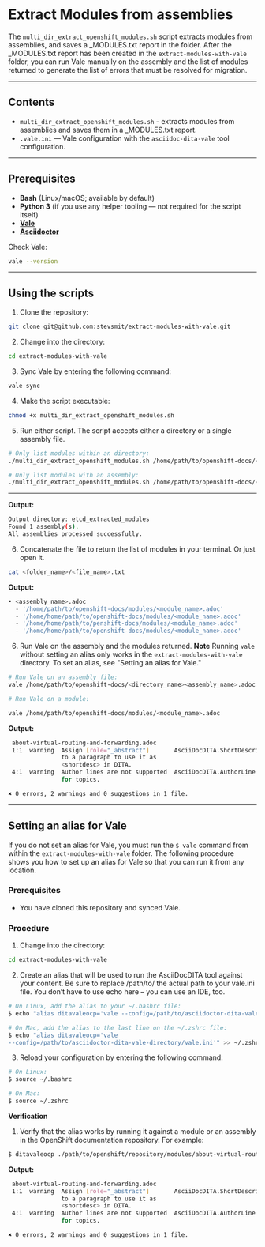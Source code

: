 # Extract Modules from assemblies

The `multi_dir_extract_openshift_modules.sh` script extracts modules from assemblies, and saves a _MODULES.txt report in the folder. After the _MODULES.txt report has been created in the `extract-modules-with-vale` folder, you can run Vale manually on the assembly and the list of modules returned to generate the list of errors that must be resolved for migration.

---

## Contents

- `multi_dir_extract_openshift_modules.sh` - extracts modules from assemblies and saves them in a _MODULES.txt report.
- `.vale.ini` — Vale configuration with the `asciidoc-dita-vale` tool configuration.
---

## Prerequisites

- **Bash** (Linux/macOS; available by default)
- **Python 3** (if you use any helper tooling — not required for the script itself)
- [**Vale**](https://vale.sh/docs/install) 
- [**Asciidoctor**](https://docs.asciidoctor.org/asciidoctor/latest/install/)

Check Vale:

```bash
vale --version
```
---

## Using the scripts

1. Clone the repository:

```bash
git clone git@github.com:stevsmit/extract-modules-with-vale.git
```
2. Change into the directory:

```bash
cd extract-modules-with-vale
```
3. Sync Vale by entering the following command:

 ```bash
vale sync
```

4. Make the script executable:
```bash
chmod +x multi_dir_extract_openshift_modules.sh
```
5. Run either script. The script accepts either a directory or a single assembly file.

```bash
# Only list modules within an directory:
./multi_dir_extract_openshift_modules.sh /home/path/to/openshift-docs/<directory_name>

# Only list modules with an assembly:
./multi_dir_extract_openshift_modules.sh /home/path/to/openshift-docs/<directory_name>/<assembly_name>.adoc
```
---
**Output:**
```bash
Output directory: etcd_extracted_modules
Found 1 assembly(s).
All assemblies processed successfully.
```

6. Concatenate the file to return the list of modules in your terminal. Or just open it.
```bash
cat <folder_name>/<file_name>.txt
 ```
**Output:**
```bash
• <assembly_name>.adoc
  - '/home/path/to/openshift-docs/modules/<module_name>.adoc'
  - '/home/home/path/to/openshift-docs/modules/<module_name>.adoc'
  - '/home/home/path/to/penshift-docs/modules/<module_name>.adoc'
  - '/home/home/path/to/openshift-docs/modules/<module_name>.adoc'
```

6. Run Vale on the assembly and the modules returned. **Note** Running `vale` without setting an alias only works in the `extract-modules-with-vale` directory. To set an alias, see "Setting an alias for Vale."
```bash
# Run Vale on an assembly file:
vale /home/path/to/openshift-docs/<directory_name><assembly_name>.adoc

# Run Vale on a module:

vale /home/path/to/openshift-docs/modules/<module_name>.adoc
```
**Output:**
```bash
 about-virtual-routing-and-forwarding.adoc
 1:1  warning  Assign [role="_abstract"]       AsciiDocDITA.ShortDescription 
               to a paragraph to use it as                                   
               <shortdesc> in DITA.                                          
 4:1  warning  Author lines are not supported  AsciiDocDITA.AuthorLine       
               for topics.                                                   

✖ 0 errors, 2 warnings and 0 suggestions in 1 file.
```
---

## Setting an alias for Vale
If you do not set an alias for Vale, you must run the `$ vale` command from within the `extract-modules-with-vale` folder. The following procedure shows you how to set up an alias for Vale so that you can run it from any location.

### Prerequisites

* You have cloned this repository and synced Vale.

### Procedure

1. Change into the directory:

```bash
cd extract-modules-with-vale
```

2. Create an alias that will be used to run the AsciiDocDITA tool against your content. Be sure to replace /path/to/ the actual path to your vale.ini file. You don’t have to use echo here – you can use an IDE, too.
```bash
# On Linux, add the alias to your ~/.bashrc file:
$ echo "alias ditavaleocp='vale --config=/path/to/asciidoctor-dita-vale-directory/vale.ini'" >> ~/.bashrc

# On Mac, add the alias to the last line on the ~/.zshrc file:
$ echo "alias ditavaleocp='vale 
--config=/path/to/asciidoctor-dita-vale-directory/vale.ini'" >> ~/.zshrc
```

3. Reload your configuration by entering the following command:
```bash
# On Linux:
$ source ~/.bashrc

# On Mac:
$ source ~/.zshrc
```

**Verification**

1. Verify that the alias works by running it against a module or an assembly in the OpenShift documentation repository. For example:
```bash
$ ditavaleocp ./path/to/openshift/repository/modules/about-virtual-routing-and-forwarding.adoc 
```
**Output:**
```bash
 about-virtual-routing-and-forwarding.adoc
 1:1  warning  Assign [role="_abstract"]       AsciiDocDITA.ShortDescription 
               to a paragraph to use it as                                   
               <shortdesc> in DITA.                                          
 4:1  warning  Author lines are not supported  AsciiDocDITA.AuthorLine       
               for topics.                                                   

✖ 0 errors, 2 warnings and 0 suggestions in 1 file.
```
